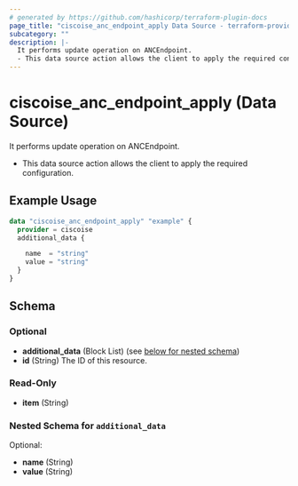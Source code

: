 ```yaml
---
# generated by https://github.com/hashicorp/terraform-plugin-docs
page_title: "ciscoise_anc_endpoint_apply Data Source - terraform-provider-ciscoise"
subcategory: ""
description: |-
  It performs update operation on ANCEndpoint.
  - This data source action allows the client to apply the required configuration.
---
```


# ciscoise_anc_endpoint_apply (Data Source)

It performs update operation on ANCEndpoint.

- This data source action allows the client to apply the required configuration.

## Example Usage

```terraform
data "ciscoise_anc_endpoint_apply" "example" {
  provider = ciscoise
  additional_data {

    name  = "string"
    value = "string"
  }
}
```

<!-- schema generated by tfplugindocs -->
## Schema

### Optional

- **additional_data** (Block List) (see [below for nested schema](#nestedblock--additional_data))
- **id** (String) The ID of this resource.

### Read-Only

- **item** (String)

<a id="nestedblock--additional_data"></a>
### Nested Schema for `additional_data`

Optional:

- **name** (String)
- **value** (String)


